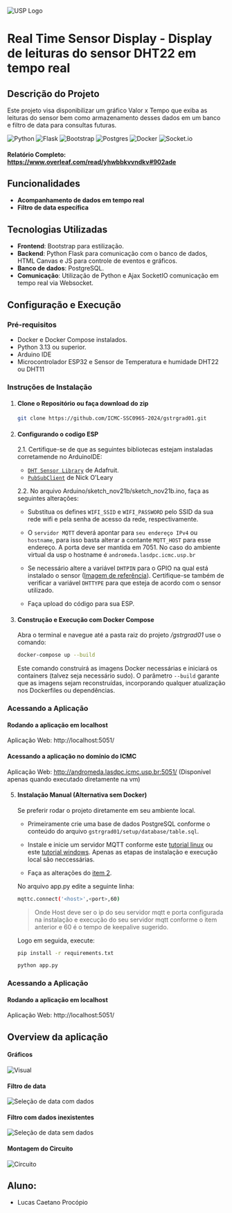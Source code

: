 ![USP Logo](https://www5.usp.br/storage/2024/01/usp-90anos-branco-w-550x179.png)

# Real Time Sensor Display - Display de leituras do sensor DHT22 em tempo real

## Descrição do Projeto

Este projeto visa disponibilizar um gráfico Valor x Tempo que exiba as leituras do sensor bem como armazenamento desses dados em um banco e filtro de data para consultas futuras.

![Python](https://img.shields.io/badge/python-3670A0?style=for-the-badge&logo=python&logoColor=ffdd54)
![Flask](https://img.shields.io/badge/flask-%23000.svg?style=for-the-badge&logo=flask&logoColor=white)
![Bootstrap](https://img.shields.io/badge/bootstrap-%238511FA.svg?style=for-the-badge&logo=bootstrap&logoColor=white)
![Postgres](https://img.shields.io/badge/postgres-%23316192.svg?style=for-the-badge&logo=postgresql&logoColor=white)
![Docker](https://img.shields.io/badge/docker-%230db7ed.svg?style=for-the-badge&logo=docker&logoColor=white)
![Socket.io](https://img.shields.io/badge/Socket.io-4.1.3-010101??style=flat-square&logo=Socket.io&logoColor=white)

#### Relatório Completo: https://www.overleaf.com/read/yhwbbkvvndkv#902ade
## Funcionalidades

- **Acompanhamento de dados em tempo real**
- **Filtro de data específica**

## Tecnologias Utilizadas

- **Frontend**: Bootstrap para estilização.
- **Backend**: Python Flask para comunicação com o banco de dados, HTML Canvas e JS para controle de eventos e gráficos.
- **Banco de dados**: PostgreSQL.
- **Comunicação**: Utilização de Python e Ajax SocketIO comunicação em tempo real via Websocket.

## Configuração e Execução

### Pré-requisitos

- Docker e Docker Compose instalados.
- Python 3.13 ou superior.
- Arduino IDE
- Microcontrolador ESP32 e Sensor de Temperatura e humidade DHT22 ou DHT11

### Instruções de Instalação

1. #### **Clone o Repositório ou faça download do zip**

   ```bash
   git clone https://github.com/ICMC-SSC0965-2024/gstrgrad01.git
   ```
2. #### **Configurando o codigo ESP**
   
   2.1. Certifique-se de que as seguintes bibliotecas estejam instaladas corretamende no ArduinoIDE:

     * [`DHT Sensor Library`](https://docs.arduino.cc/libraries/dht-sensor-library/) de Adafruit. 
     *  [`PubSubClient`](https://docs.arduino.cc/libraries/pubsubclient/) de Nick O'Leary

   2.2. No arquivo Arduino/sketch_nov21b/sketch_nov21b.ino, faça as seguintes alterações:

      * Substitua os defines `WIFI_SSID` e `WIFI_PASSWORD` pelo SSID da sua rede wifi e pela senha de acesso da rede, respectivamente.

      * O  `servidor MQTT` deverá apontar para `seu endereço IPv4` ou `hostname`, para isso basta alterar a contante `MQTT_HOST` para esse endereço. A porta deve ser mantida em 7051. No caso do ambiente virtual da usp o hostname é `andromeda.lasdpc.icmc.usp.br`

      * Se necessário altere a variável `DHTPIN` para o GPIO na qual está instalado o sensor ([Imagem de referência](#montagem-do-circuito)). Certifique-se também de verificar a variável `DHTTYPE` para que esteja de acordo com o sensor utilizado.

      * Faça upload do código para sua ESP.

   
3. #### **Construção e Execução com Docker Compose**
   
   Abra o terminal e navegue até a pasta raiz do projeto _/gstrgrad01_ use o comando:

   ```bash
   docker-compose up --build
   ```

   Este comando construirá as imagens Docker necessárias e iniciará os containers (talvez seja necessário sudo). O parâmetro `--build` garante que as imagens sejam reconstruídas, incorporando qualquer atualização nos Dockerfiles ou dependências.

### Acessando a Aplicação

#### Rodando a aplicação em localhost
Aplicação Web: http://localhost:5051/

#### Acessando a aplicação no domínio do ICMC
Aplicação Web: http://andromeda.lasdpc.icmc.usp.br:5051/ (Disponível apenas quando executado diretamente na vm)

5. #### **Instalação Manual (Alternativa sem Docker)**

   Se preferir rodar o projeto diretamente em seu ambiente local. 

      * Primeiramente crie uma base de dados PostgreSQL conforme o conteúdo do arquivo `gstrgrad01/setup/database/table.sql`.

      * Instale e inicie um servidor MQTT conforme este [tutorial linux](https://medium.com/@besnikbelegu/setting-up-an-mqtt-server-part-1-87b7bd7d30fd) ou este [tutorial windows](https://www.youtube.com/watch?v=2zzUIPHKtMk). Apenas as etapas de instalação e execução local são neccessárias.

      * Faça as alterações do [item 2](#configurando-o-codigo-esp).

      No arquivo app.py edite a seguinte linha: 
      ```bash
      mqttc.connect('<host>',<port>,60)
      ```

   >Onde Host deve ser o ip do seu servidor mqtt e porta configurada na instalação e execução do seu servidor mqtt conforme o item anterior e 60 é o tempo de keepalive sugerido.

   Logo em seguida, execute:
   ```bash
   pip install -r requirements.txt
   ```
   ```bash
   python app.py
   ```

### Acessando a Aplicação

#### Rodando a aplicação em localhost
Aplicação Web: http://localhost:5051/

## Overview da aplicação
#### Gráficos
![Visual](/static/img/fluxograma.png)
#### Filtro de data
![Seleção de data com dados](/static/img/selecao_normal.png)
#### Filtro com dados inexistentes
![Seleção de data sem dados](/static/img/selecao_vazia.png)

#### Montagem do Circuito
![Circuito](/static/img/circuito.jpeg)




## Aluno:

- Lucas Caetano Procópio

